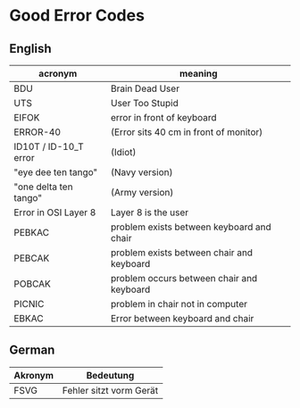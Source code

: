 # Good Error Codes

## English
| acronym              | meaning                                   |
|----------------------|-------------------------------------------|
| BDU                  | Brain Dead User                           |
| UTS                  | User Too Stupid                           |
| EIFOK                | error in front of keyboard                |
| ERROR-40             | (Error sits 40 cm in front of monitor)    |
| ID10T / ID-10_T error| (Idiot)                                   |
| "eye dee ten tango"  | (Navy version)                            |
| "one delta ten tango"| (Army version)                            |
| Error in OSI Layer 8 | Layer 8 is the user                       |
| PEBKAC               | problem exists between keyboard and chair |
| PEBCAK               | problem exists between chair and keyboard |
| POBCAK               | problem occurs between chair and keyboard |
| PICNIC               | problem in chair not in computer          |
| EBKAC                | Error between keyboard and chair          |

## German
| Akronym | Bedeutung               |
|---------|-------------------------|
| FSVG    | Fehler sitzt vorm Gerät |
